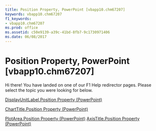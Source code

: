 ```yaml
---
title: Position Property, PowerPoint [vbapp10.chm67207]
keywords: vbapp10.chm67207
f1_keywords:
- vbapp10.chm67207
ms.prod: office
ms.assetid: c50e9139-a39c-41bd-8fb7-9c1730971406
ms.date: 06/08/2017
---
```



# Position Property, PowerPoint [vbapp10.chm67207]

Hi there! You have landed on one of our F1 Help redirector pages. Please select the topic you were looking for below.

[DisplayUnitLabel.Position Property (PowerPoint)](http://msdn.microsoft.com/library/edb4dbd3-9b6b-5cb9-2167-60aed00ad4ed%28Office.15%29.aspx)

[ChartTitle.Position Property (PowerPoint)](http://msdn.microsoft.com/library/b0e6860d-6750-9925-fa1b-6d36b101680e%28Office.15%29.aspx)

[PlotArea.Position Property (PowerPoint)](http://msdn.microsoft.com/library/91a145b4-928c-5ec2-d50c-8e860458e2bd%28Office.15%29.aspx)
[AxisTitle.Position Property (PowerPoint)](http://msdn.microsoft.com/library/7a6ccf47-0614-8880-2337-f1be9c9d1af4%28Office.15%29.aspx)

